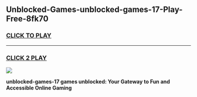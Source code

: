 
## Unblocked-Games-unblocked-games-17-Play-Free-8fk70
<h3>
<a href="https://premium76.site?title=unblocked-games-17&ref=17A">CLICK TO PLAY</a></h3>
<hr>

<h3>
<a href="https://premium76.site?title=unblocked-games-17&ref=17A">CLICK 2 PLAY</a>
  
</h3>

<a href="https://premium76.site?title=unblocked-games-17&ref=17A"><img src="https://clearcache.store/games.png"></a>


**unblocked-games-17 games unblocked: Your Gateway to Fun and Accessible Online Gaming**
